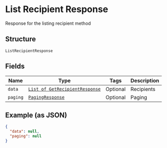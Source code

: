 
# List Recipient Response

Response for the listing recipient method

## Structure

`ListRecipientResponse`

## Fields

| Name | Type | Tags | Description |
|  --- | --- | --- | --- |
| `data` | [`List of GetRecipientResponse`](../../doc/models/get-recipient-response.md) | Optional | Recipients |
| `paging` | [`PagingResponse`](../../doc/models/paging-response.md) | Optional | Paging |

## Example (as JSON)

```json
{
  "data": null,
  "paging": null
}
```

